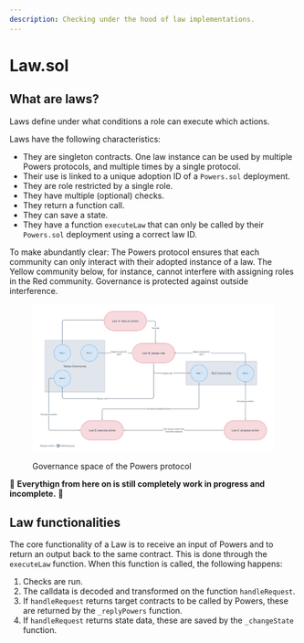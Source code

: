 ```yaml
---
description: Checking under the hood of law implementations.
---
```


# Law.sol

## What are laws?

Laws define under what conditions a role can execute which actions.

Laws have the following characteristics:

* They are singleton contracts. One law instance can be used by multiple Powers protocols, and multiple times by a single protocol.
* Their use is linked to a unique adoption ID of a `Powers.sol` deployment.
* They are role restricted by a single role.
* They have multiple (optional) checks.
* They return a function call.
* They can save a state.
* They have a function `executeLaw` that can only be called by their `Powers.sol` deployment using a correct law ID.

To make abundantly clear: The Powers protocol ensures that each community can only interact with their adopted instance of a law. The Yellow community below, for instance, cannot interfere with assigning roles in the Red community. Governance is protected against outside interference.

<figure><img src="../../.gitbook/assets/image (4).png" alt=""><figcaption><p>Governance space of the Powers protocol </p></figcaption></figure>

🚧 **Everythign from here on is still completely work in progress and incomplete.** 🚧

## Law functionalities

The core functionality of a Law is to receive an input of Powers and to return an output back to the same contract. This is done through the `executeLaw` function. When this function is called, the following happens:

1. Checks are run.
2. The calldata is decoded and transformed on the function `handleRequest`.
3. If `handleRequest` returns target contracts to be called by Powers, these are returned by the `_replyPowers` function.
4. If `handleRequest` returns state data, these are saved by the `_changeState` function.
